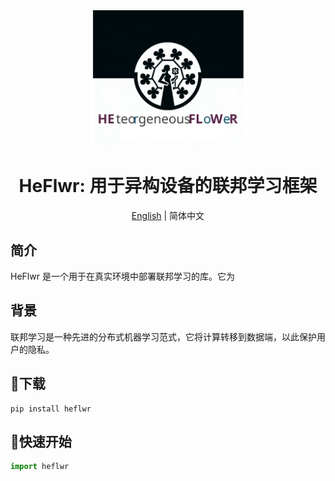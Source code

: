 <div align="center">
    <img src='pictures/logo.svg' width="250" alt="logo">
</div>
<h1 align="center"> HeFlwr: 用于异构设备的联邦学习框架 </h1>

<div align="center">

[English](./README.md) | 简体中文
</div>


## 简介
HeFlwr 是一个用于在真实环境中部署联邦学习的库。它为

## 背景
联邦学习是一种先进的分布式机器学习范式，它将计算转移到数据端，以此保护用户的隐私。


## 🚀下载
``` shell
pip install heflwr
```

## 🎉快速开始
``` python
import heflwr
```
